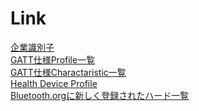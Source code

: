 # Link

[企業識別子](https://www.bluetooth.org/ja-jp/specification/assigned-numbers/company-identifiers)<br>
[GATT仕様Profile一覧](https://developer.bluetooth.org/gatt/profiles/Pages/ProfilesHome.aspx)<br>
[GATT仕様Charactaristic一覧
](https://developer.bluetooth.org/gatt/characteristics/Pages/CharacteristicsHome.aspx)<br>
[Health Device Profile](https://www.bluetooth.org/ja-jp/specification/assigned-numbers/health-device-profile)<br>
[Bluetooth.orgに新しく登録されたハード一覧](http://www.bluetooth.com/Pages/New-Products.aspx)<br>

